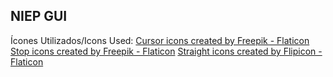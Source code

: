 ## NIEP GUI

Ícones Utilizados/Icons Used:
[Cursor icons created by Freepik - Flaticon](https://www.flaticon.com/free-icons/cursor)
[Stop icons created by Freepik - Flaticon](https://www.flaticon.com/free-icons/stop)
[Straight icons created by Flipicon - Flaticon](https://www.flaticon.com/free-icons/straight)
